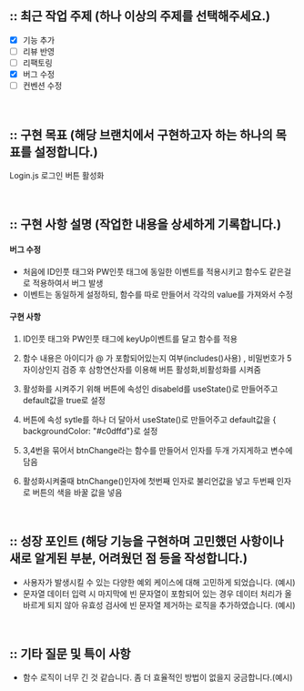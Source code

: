 ## :: 최근 작업 주제 (하나 이상의 주제를 선택해주세요.)
- [x] 기능 추가
- [ ] 리뷰 반영
- [ ] 리팩토링
- [x] 버그 수정
- [ ] 컨벤션 수정

<br />

## :: 구현 목표 (해당 브랜치에서 구현하고자 하는 하나의 목표를 설정합니다.)

Login.js 로그인 버튼 활성화 

<br />

## :: 구현 사항 설명 (작업한 내용을 상세하게 기록합니다.)

#### 버그 수정

- 처음에 ID인풋 태그와 PW인풋 태그에 동일한 이벤트를 적용시키고 함수도 같은걸로 적용하여서 버그 발생 
- 이벤트는 동일하게 설정하되, 함수를 따로 만들어서 각각의 value를 가져와서 수정

#### 구현 사항 

1. ID인풋 태그와 PW인풋 태그에 keyUp이벤트를 달고 함수를 적용 

2. 함수 내용은 아이디가 @ 가 포함되어있는지 여부(includes()사용) , 비밀번호가 5자이상인지 검증 후 삼항연산자를 이용해 버튼 활성화,비활성화를 시켜줌

3. 활성화를 시켜주기 위해 버튼에 속성인 disabeld를 useState()로 만들어주고 default값을 true로 설정

4. 버튼에 속성 sytle를 하나 더 달아서 useState()로 만들어주고 default값을 { backgroundColor: "#c0dffd"}로 설정

5. 3,4번을 묶어서 btnChange라는 함수를 만들어서 인자를 두개 가지게하고 변수에 담음 

6. 활성화시켜줄때 btnChange()인자에 첫번째 인자로 불리언값을 넣고 두번째 인자로 버튼의 색을 바꿀 값을 넣음 


<br />

## :: 성장 포인트 (해당 기능을 구현하며 고민했던 사항이나 새로 알게된 부분, 어려웠던 점 등을 작성합니다.)
- 사용자가 발생시킬 수 있는 다양한 예외 케이스에 대해 고민하게 되었습니다. (예시)
- 문자열 데이터 입력 시 마지막에 빈 문자열이 포함되어 있는 경우 데이터 처리가 올바르게 되지 않아 유효성 검사에 빈 문자열 제거하는 로직을 추가하였습니다. (예시)

<br />

## :: 기타 질문 및 특이 사항
- 함수 로직이 너무 긴 것 같습니다. 좀 더 효율적인 방법이 없을지 궁금합니다.(예시) 
